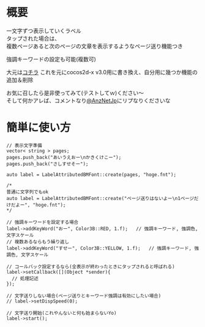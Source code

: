 # 概要

一文字ずつ表示していくラベル  
タップされた場合は、  
複数ページあると次のページの文章を表示するようなページ送り機能つき

強調キーワードの設定も可能(複数可)

大元は[コチラ](http://survive-engineer.hatenablog.com/entry/2014/02/13/013103)
これを元にcocos2d-x v3.0用に書き換え、自分用に幾つか機能の追加＆削除

お気に召したら是非使ってみて(テストしてｗ)ください〜  
そして何かアレば、コメントなり[@AnzNetJp](https://twitter.com/AnzNetJp)にリプなりくださいな

# 簡単に使い方

    // 表示文字準備
    vector< string > pages;
    pages.push_back("あいうえおー\nかきくけこー");
    pages.push_back("さしすせそー");
    
    auto label = LabelAttributedBMFont::create(pages, "hoge.fnt");
    
    /*
    普通に文字列でもok
    auto label = LabelAttributedBMFont::create("ページ送りはないよー\n1ページだけだよー", "hoge.fnt");
    */
    
    // 強調キーワードを設定する場合
    label->addKeyWord("おー", Color3B::RED, 1.f);   // 強調キーワード, 強調色, 文字スケール
    // 複数あるならもう繰り返し
    label->addKeyWord("すせー", Color3B::YELLOW, 1.f);   // 強調キーワード, 強調色, 文字スケール
    
    // コールバック設定するなら(全表示が終わったときにタップされると呼ばれる)
    label->setCallback([](Object *sender){
      // 処理記述
    });
    
	// 文字送りしない場合(ページ送りとキーワード強調は有効にしたい場合)
	// label->setDispSpeed(0);
	
    // 文字送り開始(これやんないと何も始まらないYo)
    label->start();

